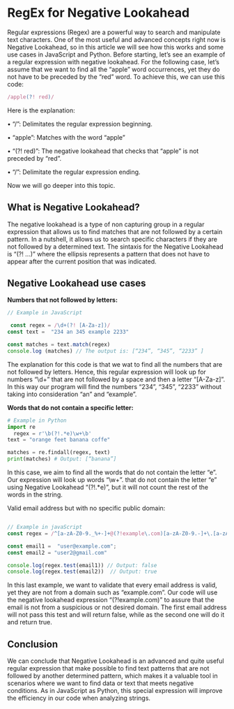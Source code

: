 # RegEx for Negative Lookahead

Regular expressions (Regex) are a powerful way to search and manipulate text characters. One of the most useful and advanced concepts right now is Negative Lookahead, so in this article we will see how this works and some use cases in JavaScript and Python.
Before starting, let’s see an example of a regular expression with negative lookahead. For the following case, let’s assume  that we want to find all the “apple” word occurrences, yet they do not have to be preceded by the “red” word. To achieve this, we can use this code:

```js
/apple(?! red)/
```

Here is the explanation:

•	“/”: Delimitates the regular expression beginning.

•	“apple”: Matches with the word “apple”

•	“(?! red)”: The negative lookahead that checks 
that “apple” is not preceded by “red”.

•	“/”: Delimitate the regular expression ending.

Now we will go deeper into this topic.

## What is Negative Lookahead?

The negative lookahead  is a type of non capturing group in a regular expression that allows us to find matches that are not followed by a certain pattern. In a nutshell, it allows us to search specific characters if they are not followed by a determined text. The sintaxis for the Negative Lookahead is “(?! …)” where the ellipsis represents a pattern that does not have to appear after the current position that was indicated.

## Negative Lookahead use cases

**Numbers that not followed by letters:**
```js
// Example in JavaScript

 const regex = /\d+(?! [A-Za-z])/
const text =  "234 an 345 example 2233"

const matches = text.match(regex)
console.log (matches) // The output is: [“234”, “345”, “2233” ]
```
The  explanation for this code is that we wat to find all the numbers that are not followed by letters. Hence, this regular expression will look up for numbers “\d+” that are not followed by a space and then a letter “[A-Za-z]”. In this way our program will find the numbers “234”, “345”, “2233” without taking into consideration “an” and “example”.

**Words that do not contain a specific letter:**
```py
# Example in Python
import re
  regex = r'\b(?!.*e)\w+\b'
text = "orange feet banana coffe"

matches = re.findall(regex, text)
print(matches) # Output: [“banana”]

```
In this case, we aim to find all the words that do not contain the letter “e”. Our expression will look up words “\w+”. that do not contain the letter “e” using Negative Lookahead “(?!.*e)”, but it will not count the rest of the words in the string.

Valid email address but with no specific public domain: 
```js

// Example in javaScript
const regex = /^[a-zA-Z0-9._%+-]+@(?!example\.com)[a-zA-Z0-9.-]+\.[a-zA-Z]{2,}$/;

const email1 =  "user@example.com";
const email2 = "user2@gmail.com"

console.log(regex.test(email1)) // Output: false
console.log(regex.test(email2))  // Output: true
```
In this last example, we want to validate that every email address is valid, yet they are not from a domain such as “example.com”. Our code will use the negative lookahead expression “(?!example\.com)” to assure that the email is not from  a suspicious or not desired domain. The first email address will not pass this test and will return false, while as the second one will do it and return true.

## Conclusion
We can conclude that Negative Lookahead is an advanced and quite useful regular expression that make possible to find text patterns that are not followed by another determined pattern, which makes it a valuable tool in scenarios where we want to find data or text that meets negative conditions. As in JavaScript as Python, this special expression will improve the efficiency in our code when analyzing strings. 



